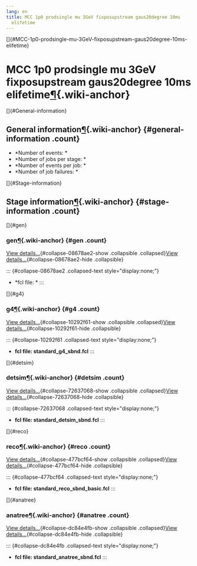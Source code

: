 ```yaml
---
lang: en
title: MCC 1p0 prodsingle mu 3GeV fixposupstream gaus20degree 10ms
  elifetime
---
```


[]{#MCC-1p0-prodsingle-mu-3GeV-fixposupstream-gaus20degree-10ms-elifetime}

MCC 1p0 prodsingle mu 3GeV fixposupstream gaus20degree 10ms elifetime[¶](#MCC-1p0-prodsingle-mu-3GeV-fixposupstream-gaus20degree-10ms-elifetime){.wiki-anchor}
==============================================================================================================================================================

[]{#General-information}

General information[¶](#General-information){.wiki-anchor} {#general-information .count}
----------------------------------------------------------

-   \*Number of events: \*
-   \*Number of jobs per stage: \*
-   \*Number of events per job: \*
-   \*Number of job failures: \*

[]{#Stage-information}

Stage information[¶](#Stage-information){.wiki-anchor} {#stage-information .count}
------------------------------------------------------

[]{#gen}

### gen[¶](#gen){.wiki-anchor} {#gen .count}

[View details\...](#){#collapse-08678ae2-show .collapsible
.collapsed}[View details\...](#){#collapse-08678ae2-hide .collapsible}

::: {#collapse-08678ae2 .collapsed-text style="display:none;"}
-   \*fcl file: \*
:::

[]{#g4}

### g4[¶](#g4){.wiki-anchor} {#g4 .count}

[View details\...](#){#collapse-10292f61-show .collapsible
.collapsed}[View details\...](#){#collapse-10292f61-hide .collapsible}

::: {#collapse-10292f61 .collapsed-text style="display:none;"}
-   **fcl file: standard\_g4\_sbnd.fcl**
:::

[]{#detsim}

### detsim[¶](#detsim){.wiki-anchor} {#detsim .count}

[View details\...](#){#collapse-72637068-show .collapsible
.collapsed}[View details\...](#){#collapse-72637068-hide .collapsible}

::: {#collapse-72637068 .collapsed-text style="display:none;"}
-   **fcl file: standard\_detsim\_sbnd.fcl**
:::

[]{#reco}

### reco[¶](#reco){.wiki-anchor} {#reco .count}

[View details\...](#){#collapse-477bcf64-show .collapsible
.collapsed}[View details\...](#){#collapse-477bcf64-hide .collapsible}

::: {#collapse-477bcf64 .collapsed-text style="display:none;"}
-   **fcl file: standard\_reco\_sbnd\_basic.fcl**
:::

[]{#anatree}

### anatree[¶](#anatree){.wiki-anchor} {#anatree .count}

[View details\...](#){#collapse-dc84e4fb-show .collapsible
.collapsed}[View details\...](#){#collapse-dc84e4fb-hide .collapsible}

::: {#collapse-dc84e4fb .collapsed-text style="display:none;"}
-   **fcl file: standard\_anatree\_sbnd.fcl**
:::
